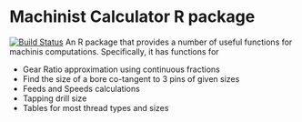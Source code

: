 # Machinist Calculator R package

[![Build Status](https://travis-ci.org/jariou/machcalc.svg)](https://travis-ci.org/jariou/machcalc)
An R package that provides a number of useful functions for machinis computations.
Specifically, it has functions for

- Gear Ratio approximation using continuous fractions
- Find the size of a bore co-tangent to 3 pins of given sizes
- Feeds and Speeds calculations
- Tapping drill size
- Tables for most thread types and sizes


